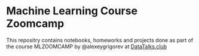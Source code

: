 # Machine Learning Course Zoomcamp
This repositry contains notebooks, homeworks and projects done as part of the course MLZOOMCAMP by @alexeygrigorev at [DataTalks.club](https://datatalks.club/)  
